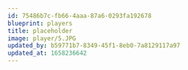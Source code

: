 ```yaml
---
id: 75486b7c-fb66-4aaa-87a6-0293fa192678
blueprint: players
title: placeholder
image: player/5.JPG
updated_by: b59771b7-8349-45f1-8eb0-7a8129117a97
updated_at: 1658236642
---
```

